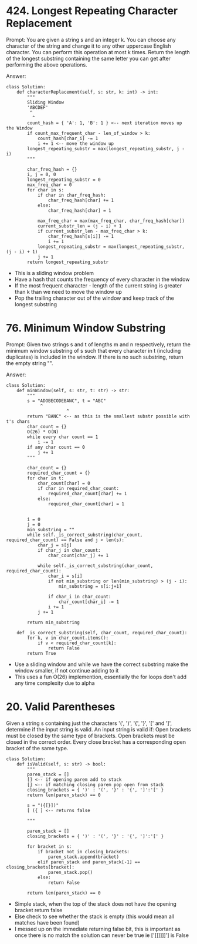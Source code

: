 # 424. Longest Repeating Character Replacement

Prompt: You are given a string s and an integer k. You can choose any character of the string and change it to any other uppercase English character. 
You can perform this operation at most k times.
Return the length of the longest substring containing the same letter you can get after performing the above operations.


Answer:
```
class Solution:
    def characterReplacement(self, s: str, k: int) -> int:
        """
        Sliding Window
        'ABCDEF'
         ^
          ^
        count_hash = { 'A': 1, 'B': 1 } <-- next iteration moves up the Window
        if count_max_frequent_char - len_of_window > k:
            count_hash[char_i] -= 1
            i += 1 <-- move the window up
        longest_repeating_substr = max(longest_repeating_substr, j - i)
        """

        char_freq_hash = {}
        i, j = 0, 0
        longest_repeating_substr = 0
        max_freq_char = 0
        for char in s:
            if char in char_freq_hash:
                char_freq_hash[char] += 1
            else:
                char_freq_hash[char] = 1
            
            max_freq_char = max(max_freq_char, char_freq_hash[char])
            current_substr_len = (j - i) + 1
            if current_substr_len - max_freq_char > k:
                char_freq_hash[s[i]] -= 1
                i += 1
            longest_repeating_substr = max(longest_repeating_substr, (j - i) + 1)
            j += 1
        return longest_repeating_substr
```

* This is a sliding window problem
* Have a hash that counts the frequency of every character in the window
* If the most frequent character - length of the current string is greater than k than we need to move the window up
* Pop the trailing character out of the window and keep track of the longest substring


# 76. Minimum Window Substring

Prompt: Given two strings s and t of lengths m and n respectively, return the minimum window 
substring of s such that every character in t (including duplicates) is included in the window. If there is no such substring, return the empty string "".

Answer:
```
class Solution:
    def minWindow(self, s: str, t: str) -> str:
        """
        s = "ADOBECODEBANC", t = "ABC"
             ^
                       ^
        return "BANC" <-- as this is the smallest substr possible with t's chars
        char_count = {}
        O(26) * O(N)
        while every char count == 1 
            i -= 1
        if any char count == 0 
            j += 1
        """

        char_count = {}
        required_char_count = {}
        for char in t:
            char_count[char] = 0
            if char in required_char_count:
                required_char_count[char] += 1
            else:
                required_char_count[char] = 1

        
        i = 0
        j = 0
        min_substring = ""
        while self._is_correct_substring(char_count, required_char_count) == False and j < len(s):
            char_j = s[j]
            if char_j in char_count:
                char_count[char_j] += 1

            while self._is_correct_substring(char_count, required_char_count):
                char_i = s[i]
                if not min_substring or len(min_substring) > (j - i):
                    min_substring = s[i:j+1]

                if char_i in char_count:
                    char_count[char_i] -= 1
                i += 1
            j += 1

        return min_substring

    def _is_correct_substring(self, char_count, required_char_count):
        for k, v in char_count.items():
            if v < required_char_count[k]:
                return False
        return True
```

* Use a sliding window and while we have the correct substring make the window smaller, if not continue adding to it
* This uses a fun O(26) implemention, essentially the for loops don't add any time complexity due to alpha


# 20. Valid Parentheses

Given a string s containing just the characters '(', ')', '{', '}', '[' and ']', determine if the input string is valid.
An input string is valid if:
Open brackets must be closed by the same type of brackets.
Open brackets must be closed in the correct order.
Every close bracket has a corresponding open bracket of the same type.

```
class Solution:
    def isValid(self, s: str) -> bool:
        """
        paren_stack = []
        [] <-- if opening parem add to stack
        [] <-- if matching closing parem pop open from stack
        closing_brackets = { ')' : '(', '}' : '{', ']':'[' }
        return len(paren_stack) == 0

        s = "({[}])"
        [ ({ ] <-- returns false

        """

        paren_stack = []
        closing_brackets = { ')' : '(', '}' : '{', ']':'[' }

        for bracket in s:
            if bracket not in closing_brackets:
                paren_stack.append(bracket)
            elif paren_stack and paren_stack[-1] == closing_brackets[bracket]:
                paren_stack.pop()
            else:
                return False
        
        return len(paren_stack) == 0
```

* Simple stack, when the top of the stack does not have the opening bracket return false
* Else check to see whether the stack is empty (this would mean all matches have been found)
* I messed up on the immediate returning false bit, this is important as once there is no match
the solution can never be true ie [']]]]]]'] is False